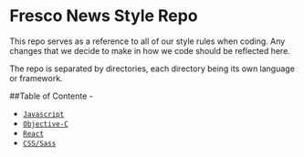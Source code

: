 # Fresco News Style Repo

This repo serves as a reference to all of our style rules when coding. Any changes that we decide to make in how we code should be reflected here.

The repo is separated by directories, each directory being its own language or framework.

##Table of Contente - 

- [`Javascript`](https://github.com/webpack/webpack)
- [`Objective-C`](https://github.com/webpack/webpack)
- [`React`](https://github.com/webpack/webpack)
- [`CSS/Sass`](https://github.com/webpack/webpack)
